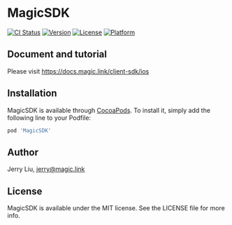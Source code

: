 # MagicSDK

[![CI Status](https://img.shields.io/travis/Ethella/MagicSDK.svg?style=flat)](https://travis-ci.org/Ethella/MagicSDK)
[![Version](https://img.shields.io/cocoapods/v/MagicSDK.svg?style=flat)](https://cocoapods.org/pods/MagicSDK)
[![License](https://img.shields.io/cocoapods/l/MagicSDK.svg?style=flat)](https://cocoapods.org/pods/MagicSDK)
[![Platform](https://img.shields.io/cocoapods/p/MagicSDK.svg?style=flat)](https://cocoapods.org/pods/MagicSDK)

## Document and tutorial

Please visit https://docs.magic.link/client-sdk/ios

## Installation

MagicSDK is available through [CocoaPods](https://cocoapods.org). To install
it, simply add the following line to your Podfile:

```ruby
pod 'MagicSDK'
```

## Author

Jerry Liu, jerry@magic.link

## License

MagicSDK is available under the MIT license. See the LICENSE file for more info.
